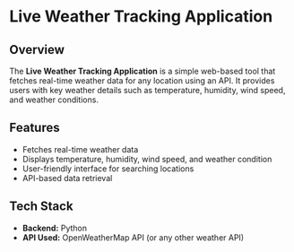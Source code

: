 # Live Weather Tracking Application

## Overview
The **Live Weather Tracking Application** is a simple web-based tool that fetches real-time weather data for any location using an API. It provides users with key weather details such as temperature, humidity, wind speed, and weather conditions.

## Features
- Fetches real-time weather data
- Displays temperature, humidity, wind speed, and weather condition
- User-friendly interface for searching locations
- API-based data retrieval

## Tech Stack
- **Backend:** Python 
- **API Used:** OpenWeatherMap API (or any other weather API)

